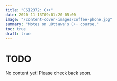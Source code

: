 ```yaml
---
title: "CSI2372: C++"
date: 2020-11-13T09:01:20-05:00
image: "/content-cover-images/coffee-phone.jpg"
summary: "Notes on uOttawa's C++ course."
toc: true
draft: true
---
```


# TODO

No content yet! Please check back soon.
